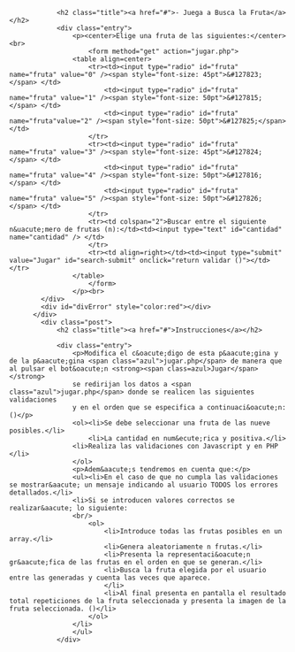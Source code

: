 				<h2 class="title"><a href="#">- Juega a Busca la Fruta</a></h2>
				<div class="entry">
					<p><center>Elige una fruta de las siguientes:</center><br>
						<form method="get" action="jugar.php">
					<table align=center>
						<tr><td><input type="radio" id="fruta" name="fruta" value="0" /><span style="font-size: 45pt">&#127823;</span> </td>
							<td><input type="radio" id="fruta" name="fruta" value="1" /><span style="font-size: 50pt">&#127815;</span> </td>
							<td><input type="radio" id="fruta" name="fruta"value="2" /><span style="font-size: 50pt">&#127825;</span> </td>
						</tr>
						<tr><td><input type="radio" id="fruta" name="fruta" value="3" /><span style="font-size: 45pt">&#127824;</span> </td>
							<td><input type="radio" id="fruta" name="fruta" value="4" /><span style="font-size: 50pt">&#127816;</span> </td>
							<td><input type="radio" id="fruta" name="fruta" value="5" /><span style="font-size: 50pt">&#127826;</span> </td>
						</tr>
						<tr><td colspan="2">Buscar entre el siguiente n&uacute;mero de frutas (n):</td><td><input type="text" id="cantidad" name="cantidad" /> </td>
						</tr>
						<tr><td align=right></td><td><input type="submit" value="Jugar" id="search-submit" onclick="return validar ()"></td></tr>
					</table>
						</form>
					</p><br>
			</div>
			<div id="divError" style="color:red"></div>
		  </div>
			<div class="post">
				<h2 class="title"><a href="#">Instrucciones</a></h2>
				
				<div class="entry">
					<p>Modifica el c&oacute;digo de esta p&aacute;gina y de la p&aacute;gina <span class="azul">jugar.php</span> de manera que al pulsar el bot&oacute;n <strong><span class=azul>Jugar</span></strong>
					se redirijan los datos a <span class="azul">jugar.php</span> donde se realicen las siguientes validaciones 
					y en el orden que se especifica a continuaci&oacute;n: ()</p>
					<ol><li>Se debe seleccionar una fruta de las nueve posibles.</li>
						<li>La cantidad en num&ecute;rica y positiva.</li>
					<li>Realiza las validaciones con Javascript y en PHP </li>
					</ol>
					<p>Adem&aacute;s tendremos en cuenta que:</p>
					<ul><li>En el caso de que no cumpla las validaciones se mostrar&aacute; un mensaje indicando al usuario TODOS los errores detallados.</li>
					<li>Si se introducen valores correctos se realizar&aacute; lo siguiente:
					<br/>
						<ol>
							<li>Introduce todas las frutas posibles en un array.</li>
							<li>Genera aleatoriamente n frutas.</li>
							<li>Presenta la representaci&oacute;n gr&aacute;fica de las frutas en el orden en que se generan.</li>
							<li>Busca la fruta elegida por el usuario entre las generadas y cuenta las veces que aparece.
							</li>
							<li>Al final presenta en pantalla el resultado total repeticiones de la fruta seleccionada y presenta la imagen de la fruta seleccionada. ()</li>
						</ol>
					</li>
					</ul>
				</div>
